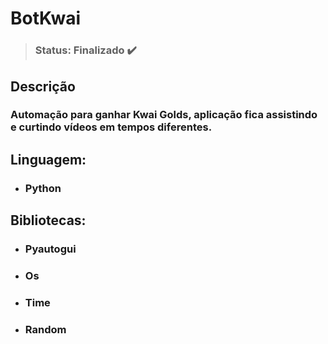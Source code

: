 # BotKwai

> ### Status: Finalizado ✔️

## Descrição
### Automação para ganhar Kwai Golds, aplicação fica assistindo e curtindo vídeos em tempos diferentes.


## Linguagem:
 
+ ### Python

## Bibliotecas:

+ ### Pyautogui
+ ### Os
+ ### Time
+ ### Random

